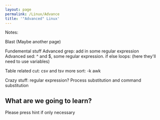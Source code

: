 ```yaml
---
layout: page
permalink: /Linux/Advance
title: '"Advanced" Linux'
---
```


Notes:

Blast (Maybe another page)

Fundemental stuff
Advanced grep: add in some regular expression
Advanced sed: ^ and $, some regular expression.
if else
loops: (here they'll need to use variables)

Table related
cut: csv and tsv
more sort: -k 
awk

Crazy stuff:
regular expression?
Process substitution and command substitution


## What are we going to learn?

Please press hint if only necessary
<br/>



## 
